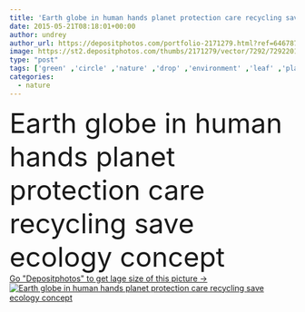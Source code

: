 ```yaml
---
title: 'Earth globe in human hands planet protection care recycling save ecology concept'
date: 2015-05-21T08:18:01+00:00
author: undrey
author_url: https://depositphotos.com/portfolio-2171279.html?ref=64678756
image: https://st2.depositphotos.com/thumbs/2171279/vector/7292/72922015/api_thumb_450.jpg?forcejpeg=true
type: "post"
tags: ['green' ,'circle' ,'nature' ,'drop' ,'environment' ,'leaf' ,'plant' ,'leaves' ,'life' ,'natural' ,'tree' ,'protection' ,'care' ,'cloud' ,'hands' ,'hand' ,'landscape' ,'peace' ,'concept' ,'ecology' ,'global' ,'organic' ,'clean' ,'purity' ,'help' ,'conservation' ,'earth' ,'eco' ,'environmental' ,'planet' ,'recycle' ,'recycling' ,'world' ,'biology' ,'trash' ,'safety' ,'globe' ,'protect' ,'ecological' ,'peaceful' ,'friendly' ,'sprout' ,'bio' ,'terra' ,'ecologic' ,'save' ,'humanity' ,'terrestrial' ,'de' ,'la' ]
categories: 
  - nature
---
```

<div aling="center">
            <font size="60"> Earth globe in human hands planet protection care recycling save ecology concept</font>   
</div>
<div>
    <a href='https://st2.depositphotos.com/thumbs/2171279/vector/7292/72922015/api_thumb_450.jpg?forcejpeg=true?ref=64678756' target=_blank > Go "Depositphotos" to get lage size of this picture ->
        <img href='https://st2.depositphotos.com/thumbs/2171279/vector/7292/72922015/api_thumb_450.jpg?forcejpeg=true?ref=64678756' src='https://st2.depositphotos.com/2171279/7292/v/950/depositphotos_72922015-stock-illustration-earth-globe-in-human-hands.jpg?forcejpeg=true' alt='Earth globe in human hands planet protection care recycling save ecology concept' >
    </a>
</div>
